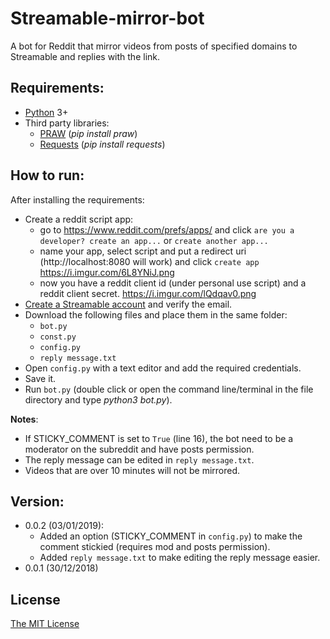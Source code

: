 # Streamable-mirror-bot
A bot for Reddit that mirror videos from posts of specified domains to Streamable and replies with the link.
## Requirements:
- [Python](https://www.python.org/) 3+
- Third party libraries:
  - [PRAW](https://praw.readthedocs.io/en/latest/getting_started/installation.html) (*pip install praw*)
  - [Requests](http://docs.python-requests.org/en/master/) (*pip install requests*)
## How to run:
  After installing the requirements:
  - Create a reddit script app:
    - go to https://www.reddit.com/prefs/apps/ and click `are you a developer? create an app...` or `create another app...`
    - name your app, select script and put a redirect uri (http://localhost:8080 will work) and click `create app` https://i.imgur.com/6L8YNiJ.png
    - now you have a reddit client id (under personal use script) and a reddit client secret. https://i.imgur.com/lQdqav0.png
  - [Create a Streamable account](https://streamable.com/signup) and verify the email.
  - Download the following files and place them in the same folder:
    - `bot.py`
    - `const.py`
    - `config.py`
    - `reply message.txt`
  - Open `config.py` with a text editor and add the required credentials.
  - Save it.
  - Run `bot.py` (double click or open the command line/terminal in the file directory and type *python3 bot.py*).
  
**Notes**: 
  - If STICKY_COMMENT is set to `True` (line 16), the bot need to be a moderator on the subreddit and have posts permission.
  - The reply message can be edited in `reply message.txt`.
  - Videos that are over 10 minutes will not be mirrored.
## Version:
  - 0.0.2 (03/01/2019):
    - Added an option (STICKY_COMMENT in `config.py`) to make the comment stickied (requires mod and posts permission).
    - Added `reply message.txt` to make editing the reply message easier.
  - 0.0.1 (30/12/2018) 
## License
  [The MIT License](https://opensource.org/licenses/MIT)
